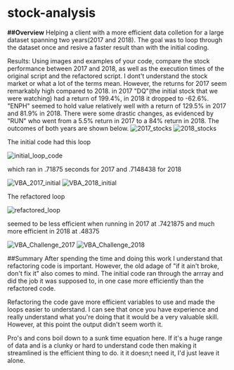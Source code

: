 # stock-analysis
**##Overview**
Helping a client with a more efficient data colletion for a large dataset spanning two years(2017 and 2018). The goal was to loop through the dataset once and resive a faster result than with the initial coding.  

Results: Using images and examples of your code, compare the stock performance between 2017 and 2018, as well as the execution times of the original script and the refactored script.
I dont't understand the stock market or what a lot of the terms mean. However, the returns for 2017 seem remarkably high compared to 2018. in 2017 "DQ"(the initial stock that we were watching) had a return of 199.4%, in 2018 it dropped to -62.6%.  "ENPH" seemed to hold value relatively well with a return of 129.5% in 2017  and 81.9% in 2018. There were some drastic changes, as evidenced by "RUN" who went from a 5.5% return in 2017 to a 84% return in 2018. The outcomes of both years are shown below. 
![2017_stocks](https://user-images.githubusercontent.com/90067477/135732705-3bb43c21-c7f6-48c9-80cc-a03ee57084cb.png)
![2018_stocks](https://user-images.githubusercontent.com/90067477/135732706-f269bfdb-ecfc-4b18-9ee6-059b1588dd39.png)

The initial code had this loop 

![initial_loop_code](https://user-images.githubusercontent.com/90067477/135732731-df5434ff-72dd-474e-b695-c5e3d4134324.png)

which ran in .71875 seconds for 2017 and .7148438 for 2018

![VBA_2017_initial](https://user-images.githubusercontent.com/90067477/135732030-63792d4d-e988-41b0-a11c-d9aea9d76c3c.png)
![VBA_2018_initial](https://user-images.githubusercontent.com/90067477/135732034-bea40482-5a48-4542-8a20-b2fa4129cfd0.png)

The refactored loop

![refactored_loop](https://user-images.githubusercontent.com/90067477/135733191-286b7a1e-fc39-484a-bd50-5ddb7a335faa.png)

seemed to be less efficient when running in 2017 at .7421875 and much more efficient in 2018 at .48375

![VBA_Challenge_2017](https://user-images.githubusercontent.com/90067477/135732038-057f1bcc-79e8-47e5-a250-16f18b4f4361.png)
![VBA_Challenge_2018](https://user-images.githubusercontent.com/90067477/135732042-18264566-722d-4592-bb93-d31acaf9d05b.png)

##Summary
After spending the time and doing this work I understand that refactoring code is important. However, the old adage of "if it ain't broke, don't fix it" also comes to mind. The initial code ran through the arrray and did the job it was supposed to, in one case more efficiently than the refactored code. 

Refactoring the code gave more efficient variables to use and made the loops easier to understand. I can see that once you have experience and really understand what you're doing that it would be a very valuable skill. However, at this point the output didn't seem worth it.

Pro's and cons boil down to a sunk time equation here. If it's a huge range of data and is a clunky or hard to understand code then making it streamlined is the efficient thing to do. it it doesn;t need it, I'd just leave it alone. 
